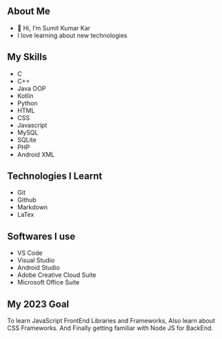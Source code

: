 ## About Me
- 👋 Hi, I’m Sumit Kumar Kar
- I love learning about new technologies

## My Skills
- C 
- C++
- Java OOP
- Kotlin
- Python
- HTML
- CSS
- Javascript
- MySQL
- SQLite
- PHP
- Android XML


## Technologies I Learnt

- Git
- Github
- Markdown
- LaTex

## Softwares I use

- VS Code
- Visual Studio
- Android Studio
- Adobe Creative Cloud Suite
- Microsoft Office Suite

## My 2023 Goal 
To learn JavaScript FrontEnd Libraries and Frameworks, Also learn about CSS Frameworks. And Finally getting familiar with Node JS for BackEnd. 

<!---
SumitKar01/SumitKar01 is a ✨ special ✨ repository because its `README.md` (this file) appears on your GitHub profile.
You can click the Preview link to take a look at your changes.
--->
